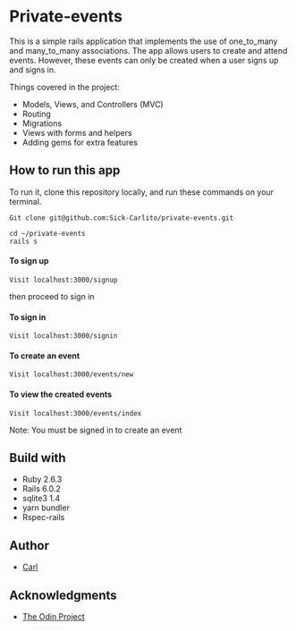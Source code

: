 # Private-events

This is a simple rails application that implements the use of one_to_many and many_to_many associations. The app allows users to create and attend events. However, these events can only be created when a user signs up and signs in.

Things covered in the project:

- Models, Views, and Controllers (MVC)
- Routing
- Migrations
- Views with forms and helpers
- Adding gems for extra features



## How to run this app
To run it, clone this repository locally, and run these commands on your terminal.
```
Git clone git@github.com:Sick-Carlito/private-events.git

cd ~/private-events
rails s

```

#### To sign up
```
Visit localhost:3000/signup
```

then proceed to sign in

#### To sign in
```
Visit localhost:3000/signin
```
#### To create an event
```
Visit localhost:3000/events/new
```

#### To view the created events
```
Visit localhost:3000/events/index
```

Note: You must be signed in to create an event

## Build with

- Ruby 2.6.3
- Rails 6.0.2
- sqlite3 1.4
- yarn bundler
- Rspec-rails

## Author

- [Carl](https://github.com/Sick-Carlito/private-events)


## Acknowledgments

- [The Odin Project](https://www.theodinproject.com/courses/ruby-on-rails/lessons/associations)